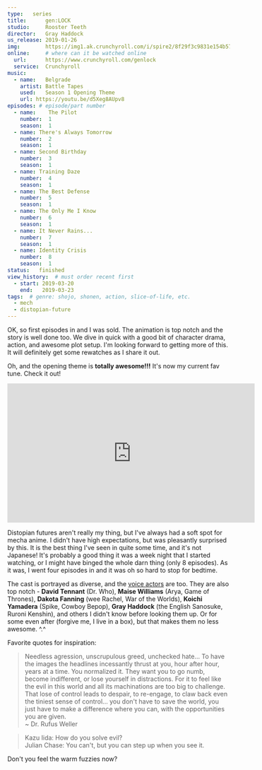 ```yaml
---
type:   series
title:      gen:LOCK
studio:     Rooster Teeth
director:   Gray Haddock
us_release: 2019-01-26 
img:        https://img1.ak.crunchyroll.com/i/spire2/8f29f3c9831e154b5710c404f054e1ee1552422805_full.jpg 
online:     # where can it be watched online
  url:      https://www.crunchyroll.com/genlock
  service:  Crunchyroll
music:
  - name:   Belgrade
    artist: Battle Tapes
    used:   Season 1 Opening Theme
    url: https://youtu.be/d5Xeg8AUpv8
episodes: # episode/part number
  - name:    The Pilot
    number:  1
    season:  1
  - name: There's Always Tomorrow
    number:  2
    season:  1
  - name: Second Birthday
    number:  3
    season:  1
  - name: Training Daze
    number:  4
    season:  1
  - name: The Best Defense
    number:  5
    season:  1
  - name: The Only Me I Know
    number:  6
    season:  1
  - name: It Never Rains...
    number:  7
    season:  1
  - name: Identity Crisis
    number:  8
    season:  1
status:   finished
view_history:  # must order recent first
  - start: 2019-03-20
    end:   2019-03-23
tags:  # genre: shojo, shonen, action, slice-of-life, etc.
  - mech
  - distopian-future
---
```


OK, so first episodes in and I was sold. The animation is top notch and the story is well done too. We dive in quick with a good bit of character drama, action, and awesome plot setup. I'm looking forward to getting more of this. It will definitely get some rewatches as I share it out.

Oh, and the opening theme is __totally awesome!!!__ It's now my current fav tune.  Check it out!
<iframe width="560" height="315" src="https://www.youtube.com/embed/mO1cRVtOeeo" frameborder="0" allow="accelerometer; autoplay; encrypted-media; gyroscope; picture-in-picture" allowfullscreen></iframe>

Distopian futures aren't really my thing, but I've always had a soft spot for mecha anime. I didn't have high expectations, but was pleasantly surprised by this. It is the best thing I've seen in quite some time, and it's not Japanese! It's probably a good thing it was a week night that I started watching, or I might have binged the whole darn thing (only 8 episodes). As it was, I went four episodes in and it was oh so hard to stop for bedtime.

The cast is portrayed as diverse, and the [voice actors](https://en.wikipedia.org/wiki/Gen:Lock#Main_cast) are too. They are also top notch - __David Tennant__ (Dr. Who), __Maise Williams__ (Arya, Game of Thrones), __Dakota Fanning__ (wee Rachel, War of the Worlds), __Koichi Yamadera__ (Spike, Cowboy Bepop), __Gray Haddock__ (the English Sanosuke, Ruroni Kenshin), and others I didn't know before looking them up. Or for some even after (forgive me, I live in a box), but that makes them no less awesome. ^.^ 

Favorite quotes for inspiration:

> Needless agression, unscrupulous greed, unchecked hate... To have the images the headlines incessantly thrust at you, hour after hour, years at a time. You normalized it. They want you to go numb, become indifferent, or lose yourself in distractions. For it to feel like the evil in this world and all its machinations are too big to challenge. That lose of control leads to despair, to re-engage, to claw back even the tiniest sense of control... you don't have to save the world, you just have to make a difference where you can, with the opportunities you are given.   
> ~ Dr. Rufus Weller

> Kazu Iida: How do you solve evil?    
> Julian Chase: You can't, but you can step up when you see it.

Don't you feel the warm fuzzies now?


